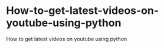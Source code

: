 # How-to-get-latest-videos-on-youtube-using-python
How to get  latest videos on youtube using python
